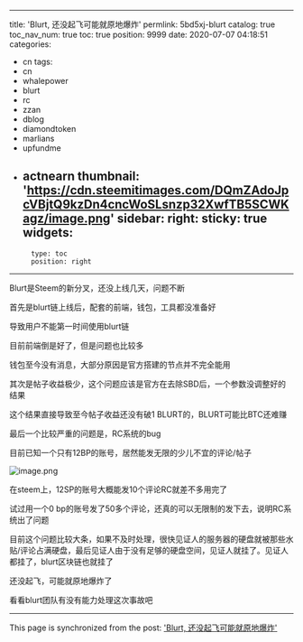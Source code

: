 
---
title: 'Blurt, 还没起飞可能就原地爆炸'
permlink: 5bd5xj-blurt
catalog: true
toc_nav_num: true
toc: true
position: 9999
date: 2020-07-07 04:18:51
categories:
- cn
tags:
- cn
- whalepower
- blurt
- rc
- zzan
- dblog
- diamondtoken
- marlians
- upfundme
- actnearn
thumbnail: 'https://cdn.steemitimages.com/DQmZAdoJpcVBjtQ9kzDn4cncWoSLsnzp32XwfTB5SCWKagz/image.png'
sidebar:
    right:
        sticky: true
widgets:
    -
        type: toc
        position: right
---


Blurt是Steem的新分叉，还没上线几天，问题不断

首先是blurt链上线后，配套的前端，钱包，工具都没准备好

导致用户不能第一时间使用blurt链

目前前端倒是好了，但是问题也比较多

钱包至今没有消息，大部分原因是官方搭建的节点并不完全能用

其次是帖子收益极少，这个问题应该是官方在去除SBD后，一个参数没调整好的结果

这个结果直接导致至今帖子收益还没有破1 BLURT的，BLURT可能比BTC还难赚

最后一个比较严重的问题是，RC系统的bug

目前已知一个只有12BP的账号，居然能发无限的少儿不宜的评论/帖子


![image.png](https://cdn.steemitimages.com/DQmZAdoJpcVBjtQ9kzDn4cncWoSLsnzp32XwfTB5SCWKagz/image.png)


在steem上，12SP的账号大概能发10个评论RC就差不多用完了

试过用一个0 bp的账号发了50多个评论，还真的可以无限制的发下去，说明RC系统出了问题

目前这个问题比较大条，如果不及时处理，很快见证人的服务器的硬盘就被那些水贴/评论占满硬盘，最后见证人由于没有足够的硬盘空间，见证人就挂了。见证人都挂了，blurt区块链也就挂了

还没起飞，可能就原地爆炸了

看看blurt团队有没有能力处理这次事故吧

- - -

This page is synchronized from the post: ['Blurt, 还没起飞可能就原地爆炸'](https://steemit.com/@ericet/5bd5xj-blurt)
